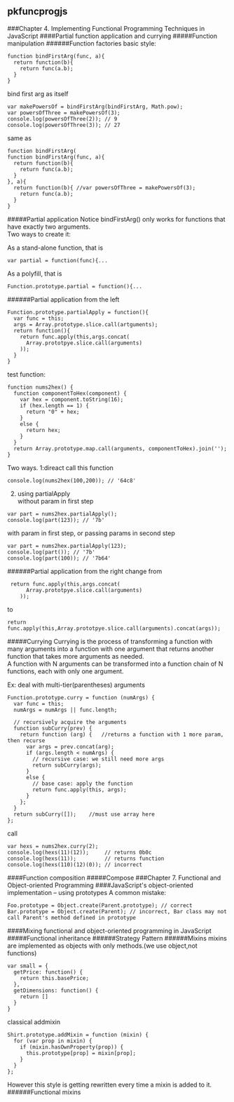 ## pkfuncprogjs
###Chapter 4. Implementing Functional Programming Techniques in JavaScript
####Partial function application and currying
#####Function manipulation
######Function factories
basic style:
```
function bindFirstArg(func, a){
  return function(b){
    return func(a.b);
  }
}
```

bind first arg as itself
```
var makePowersOf = bindFirstArg(bindFirstArg, Math.pow);
var powersOfThree = makePowersOf(3);
console.log(powersOfThree(2)); // 9
console.log(powersOfThree(3)); // 27
```

same as
```
function bindFirstArg(
function bindFirstArg(func, a){
  return function(b){
    return func(a.b);
  }
}, a){ 
  return function(b){ //var powersOfThree = makePowersOf(3);
    return func(a.b);
  }
}
```


#####Partial application
Notice bindFirstArg() only works for functions that have exactly two arguments.  
Two ways to create it:  

As a stand-alone function, that is
```
var partial = function(func){...
```

As a polyfill, that is 

```
Function.prototype.partial = function(){...
```

######Partial application from the left
```
Function.prototype.partialApply = function(){
  var func = this;
  args = Array.prototype.slice.call(artguments);
  return function(){
    return func.apply(this,args.concat(
      Array.prototpye.slice.call(arguments)
    ));
  }
}
```
test function:
```
function nums2hex() {
  function componentToHex(component) {
    var hex = component.toString(16);
    if (hex.length == 1) {
      return "0" + hex;
    }
    else {
      return hex;
    }
  }
  return Array.prototype.map.call(arguments, componentToHex).join('');
}
```
Two ways. 1:direact call this function
```
console.log(nums2hex(100,200)); // '64c8'
```
2. using partialApply  
without param in first step
```
var part = nums2hex.partialApply();
console.log(part(123)); // '7b'
```
with param in first step, or passing params in second step
```
var part = nums2hex.partialApply(123);
console.log(part()); // '7b'
console.log(part(100)); // '7b64'
```

######Partial application from the right
change from
```
 return func.apply(this,args.concat(
      Array.prototpye.slice.call(arguments)
    ));
```
to
```
return func.apply(this,Array.prototpye.slice.call(arguments).concat(args));
```
#####Currying
Currying is the process of transforming a function with many arguments into a function with one argument that returns another function that takes more arguments as needed.  
A function with N arguments can be transformed into a function chain of N functions, each with only one argument.  

Ex: deal with multi-tier(parentheses) arguments
```
Function.prototype.curry = function (numArgs) {
  var func = this;
  numArgs = numArgs || func.length;

  // recursively acquire the arguments
  function subCurry(prev) {
    return function (arg) {   //returns a function with 1 more param, then recurse
      var args = prev.concat(arg);
      if (args.length < numArgs) {
        // recursive case: we still need more args
        return subCurry(args);
      }
      else {
        // base case: apply the function
        return func.apply(this, args);
      }
    };
  }
  return subCurry([]);    //must use array here
};
```
call
```
var hexs = nums2hex.curry(2);
console.log(hexs(11)(12));     // returns 0b0c
console.log(hexs(11));         // returns function
console.log(hexs(110)(12)(0)); // incorrect
```
####Function composition
#####Compose
###Chapter 7. Functional and Object-oriented Programming
####JavaScript's object-oriented implementation – using prototypes
A common mistake:
```
Foo.prototype = Object.create(Parent.prototype); // correct
Bar.prototype = Object.create(Parent); // incorrect, Bar class may not call Parent's method defined in prototype
```
####Mixing functional and object-oriented programming in JavaScript
#####Functional inheritance
######Strategy Pattern
######Mixins
mixins are implemented as objects with only methods.(we use object,not functions)
```
var small = {
  getPrice: function() {
    return this.basePrice;   
  },
  getDimensions: function() {
    return []
  }
}
```
classical addmixin
```
Shirt.prototype.addMixin = function (mixin) {
  for (var prop in mixin) {
    if (mixin.hasOwnProperty(prop)) {
      this.prototype[prop] = mixin[prop];
    }
  }
};
```
However this style is getting rewritten every time a mixin is added to it.
######Functional mixins
